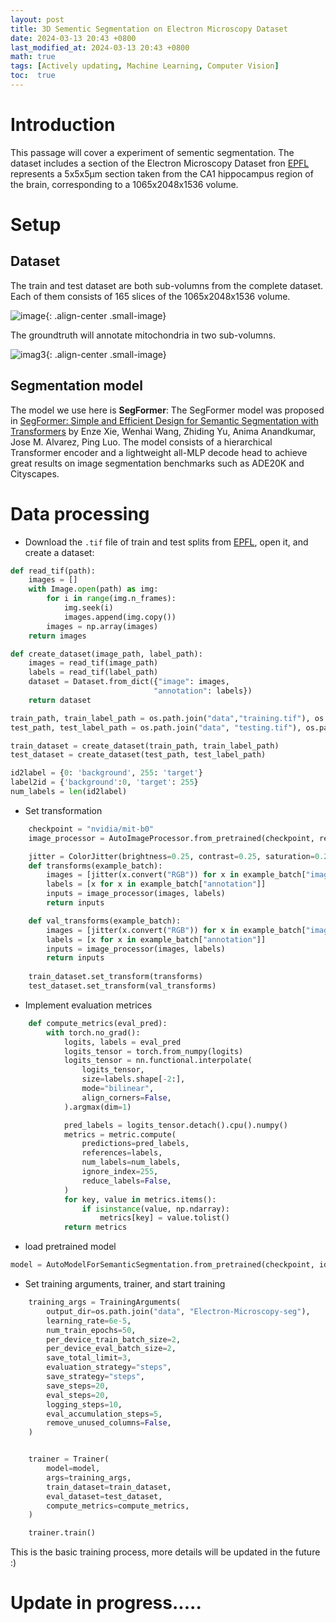 ```yaml
---
layout: post
title: 3D Sementic Segmentation on Electron Microscopy Dataset
date: 2024-03-13 20:43 +0800
last_modified_at: 2024-03-13 20:43 +0800
math: true
tags: [Actively updating, Machine Learning, Computer Vision]
toc:  true
---
```


# Introduction
This passage will cover a experiment of sementic segmentation. The dataset includes a section of the Electron Microscopy Dataset fron [EPFL](https://www.epfl.ch/labs/cvlab/data/data-em/) represents a 5x5x5µm section taken from the CA1 hippocampus region of the brain, corresponding to a 1065x2048x1536 volume.

# Setup

## Dataset
The train and test dataset are both sub-volumns from the complete dataset. Each of them consists of 165 slices of the 1065x2048x1536 volume.

![image](https://www.epfl.ch/labs/cvlab/wp-content/uploads/2018/08/FIBSLICE0035_left_top.png){: .align-center .small-image}

The groundtruth will annotate mitochondria in two sub-volumns.

![imag3](https://www.epfl.ch/labs/cvlab/wp-content/uploads/2018/08/masks_FIBSLICE0035_left_top.png){: .align-center .small-image}


## Segmentation model
The model we use here is **SegFormer**: The SegFormer model was proposed in [SegFormer: Simple and Efficient Design for Semantic Segmentation with Transformers](https://arxiv.org/abs/2105.15203) by Enze Xie, Wenhai Wang, Zhiding Yu, Anima Anandkumar, Jose M. Alvarez, Ping Luo. The model consists of a hierarchical Transformer encoder and a lightweight all-MLP decode head to achieve great results on image segmentation benchmarks such as ADE20K and Cityscapes.

# Data processing
- Download the `.tif` file of train and test splits from [EPFL](https://www.epfl.ch/labs/cvlab/data/data-em/), open it, and create a dataset:

```python
def read_tif(path):
    images = []
    with Image.open(path) as img:
        for i in range(img.n_frames):
            img.seek(i)
            images.append(img.copy())
        images = np.array(images)
    return images

def create_dataset(image_path, label_path):
    images = read_tif(image_path)
    labels = read_tif(label_path)
    dataset = Dataset.from_dict({"image": images,
                                "annotation": labels})
    return dataset 
```

```python
train_path, train_label_path = os.path.join("data","training.tif"), os.path.join("data","training_groundtruth.tif")
test_path, test_label_path = os.path.join("data", "testing.tif"), os.path.join("data","testing_groundtruth.tif")

train_dataset = create_dataset(train_path, train_label_path)
test_dataset = create_dataset(test_path, test_label_path)

id2label = {0: 'background', 255: 'target'}
label2id = {'background':0, 'target': 255}
num_labels = len(id2label)
```

- Set transformation 

```python 
    checkpoint = "nvidia/mit-b0"
    image_processor = AutoImageProcessor.from_pretrained(checkpoint, reduce_labels=False)

    jitter = ColorJitter(brightness=0.25, contrast=0.25, saturation=0.25, hue=0.1)
    def transforms(example_batch):
        images = [jitter(x.convert("RGB")) for x in example_batch["image"]]
        labels = [x for x in example_batch["annotation"]]
        inputs = image_processor(images, labels)
        return inputs

    def val_transforms(example_batch):
        images = [jitter(x.convert("RGB")) for x in example_batch["image"]]
        labels = [x for x in example_batch["annotation"]]
        inputs = image_processor(images, labels)
        return inputs
    
    train_dataset.set_transform(transforms)
    test_dataset.set_transform(val_transforms)
```
- Implement evaluation metrices
```Python
    def compute_metrics(eval_pred):
        with torch.no_grad():
            logits, labels = eval_pred
            logits_tensor = torch.from_numpy(logits)
            logits_tensor = nn.functional.interpolate(
                logits_tensor,
                size=labels.shape[-2:],
                mode="bilinear",
                align_corners=False,
            ).argmax(dim=1)

            pred_labels = logits_tensor.detach().cpu().numpy()
            metrics = metric.compute(
                predictions=pred_labels,
                references=labels,
                num_labels=num_labels,
                ignore_index=255,
                reduce_labels=False,
            )
            for key, value in metrics.items():
                if isinstance(value, np.ndarray):
                    metrics[key] = value.tolist()
            return metrics
```
- load pretrained model

```Python
model = AutoModelForSemanticSegmentation.from_pretrained(checkpoint, id2label=id2label, label2id=label2id)
```

- Set training arguments, trainer, and start training
```python
    training_args = TrainingArguments(
        output_dir=os.path.join("data", "Electron-Microscopy-seg"),
        learning_rate=6e-5,
        num_train_epochs=50,
        per_device_train_batch_size=2,
        per_device_eval_batch_size=2,
        save_total_limit=3,
        evaluation_strategy="steps",
        save_strategy="steps",
        save_steps=20,
        eval_steps=20,
        logging_steps=10,
        eval_accumulation_steps=5,
        remove_unused_columns=False,
    )


    trainer = Trainer(
        model=model,
        args=training_args,
        train_dataset=train_dataset,
        eval_dataset=test_dataset,
        compute_metrics=compute_metrics,
    )

    trainer.train()
```

This is the basic training process, more details will be updated in the future :)

# Update in progress.....